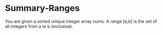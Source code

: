 # Summary-Ranges
You are given a sorted unique integer array nums.  A range [a,b] is the set of all integers from a to b (inclusive).
